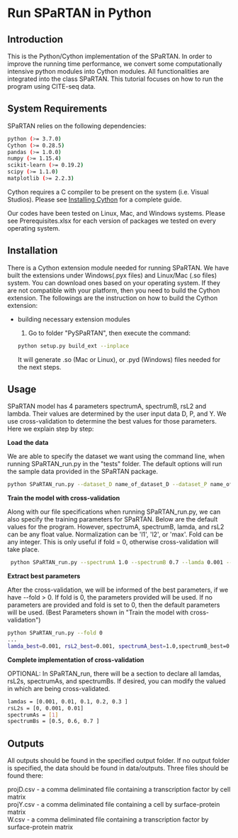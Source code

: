 # Run SPaRTAN in Python

## Introduction
This is the Python/Cython implementation of the SPaRTAN. In order to improve the running time performance, we convert some computationally intensive python modules into Cython modules.  All functionalities are integrated into the class SPaRTAN. This tutorial focuses on how to run the program using CITE-seq data. 

## System Requirements
SPaRTAN relies on the following dependencies:
```sh
python (>= 3.7.0)
Cython (>= 0.28.5)
pandas (>= 1.0.0)
numpy (>= 1.15.4)
scikit-learn (>= 0.19.2)
scipy (>= 1.1.0)
matplotlib (>= 2.2.3)
```
Cython requires a C compiler to be present on the system (i.e. Visual Studios). Please see [Installing Cython](https://cython.readthedocs.io/en/latest/src/quickstart/install.html) for a complete guide.

Our codes have been tested on Linux, Mac, and Windows systems. Please see Prerequisites.xlsx for each version of packages we tested on every operating system.

## Installation
There is a Cython extension module needed for running SPaRTAN. We have built the extensions under Windows(.pyx files) and Linux/Mac (.so files) system. You can download ones based on your operating system. If they are not compatible with your platform, then you need to build the Cython extension. The followings are the instruction on how to build the Cython extension:

- building necessary extension modules 
    
	1. Go to folder "PySPaRTAN", then execute the command:
	
	```sh
	python setup.py build_ext --inplace
	```
	
	 It will generate .so (Mac or Linux), or .pyd (Windows) files needed for the next steps. 
	 

## Usage
SPaRTAN model has 4 parameters spectrumA, spectrumB, rsL2 and lambda. Their values are determined by the user input data D, P, and Y. We use cross-validation to determine the best values for those parameters. Here we explain step by step:

**Load the data**

We are able to specify the dataset we want using the command line, when running SPaRTAN_run.py in the "tests" folder. The default options will run the sample data provided in the SPaRTAN package. 
```sh
python SPaRTAN_run.py --dataset_D name_of_dataset_D --dataset_P name_of_dataset_P --dataset_Y name_of_dataset_Y --input_dir path/to/input/directory/ --output_dir path/to/output/directory/
```
**Train the model with cross-validation**

Along with our file specifications when running SPaRTAN_run.py, we can also specify the training parameters for SPaRTAN. Below are the default values for the program. However, spectrumA, spectrumB, lamda, and rsL2 can be any float value. Normalization can be 'l1', 'l2', or 'max'. Fold can be any integer. This is only useful if fold = 0, otherwise cross-validation will take place. 

```sh
 python SPaRTAN_run.py --spectrumA 1.0 --spectrumB 0.7 --lamda 0.001 --rsL2 0.001 --normalization l2 --fold 2
```

**Extract best parameters**

After the cross-validation, we will be informed of the best parameters, if we have --fold > 0. If fold is 0, the parameters provided will be used. If no parameters are provided and fold is set to 0, then the default parameters will be used. (Best Parameters shown in "Train the model with cross-validation")

```sh
python SPaRTAN_run.py --fold 0
...
lamda_best=0.001, rsL2_best=0.001, spectrumA_best=1.0,spectrumB_best=0.7
```

**Complete implementation  of cross-validation**

OPTIONAL: In SPaRTAN_run, there will be a section to declare all lamdas, rsL2s, spectrumAs, and spectrumBs. If desired, you can modify the valued in which are being cross-validated. 

```sh
lamdas = [0.001, 0.01, 0.1, 0.2, 0.3 ]
rsL2s = [0, 0.001, 0.01]
spectrumAs = [1]
spectrumBs = [0.5, 0.6, 0.7 ]
```

## Outputs

All outputs should be found in the specified output folder. If no output folder is specified, the data should be found in data/outputs. Three files should be found there:

projD.csv - a comma deliminated file containing a transcription factor by cell matrix\
projY.csv - a comma deliminated file containing a cell by surface-protein matrix\
W.csv - a comma deliminated file containing a transcription factor by surface-protein matrix
